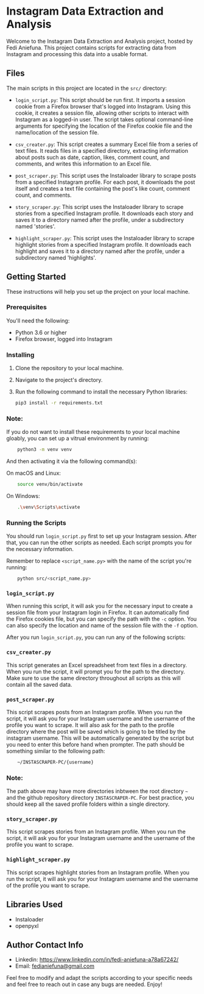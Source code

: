 # Instagram Data Extraction and Analysis

Welcome to the Instagram Data Extraction and Analysis project, hosted by Fedi Aniefuna. This project contains scripts for extracting data from Instagram and processing this data into a usable format.

## Files

The main scripts in this project are located in the `src/` directory:

- `login_script.py`: This script should be run first. It imports a session cookie from a Firefox browser that's logged into Instagram. Using this cookie, it creates a session file, allowing other scripts to interact with Instagram as a logged-in user. The script takes optional command-line arguments for specifying the location of the Firefox cookie file and the name/location of the session file.

- `csv_creater.py`: This script creates a summary Excel file from a series of text files. It reads files in a specified directory, extracting information about posts such as date, caption, likes, comment count, and comments, and writes this information to an Excel file.

- `post_scraper.py`: This script uses the Instaloader library to scrape posts from a specified Instagram profile. For each post, it downloads the post itself and creates a text file containing the post's like count, comment count, and comments.

- `story_scraper.py`: This script uses the Instaloader library to scrape stories from a specified Instagram profile. It downloads each story and saves it to a directory named after the profile, under a subdirectory named 'stories'.

- `highlight_scraper.py`: This script uses the Instaloader library to scrape highlight stories from a specified Instagram profile. It downloads each highlight and saves it to a directory named after the profile, under a subdirectory named 'highlights'.

## Getting Started

These instructions will help you set up the project on your local machine.

### Prerequisites

You'll need the following:

- Python 3.6 or higher
- Firefox browser, logged into Instagram

### Installing

1. Clone the repository to your local machine.
2. Navigate to the project's directory.
3. Run the following command to install the necessary Python libraries:

   ```bash
   pip3 install -r requirements.txt

### Note:

If you do not want to install these requirements to your local machine gloably, you can set up a vitrual environment by running:
```bash
    python3 -m venv venv
```
And then activating it via the following command(s):

On macOS and Linux:
```bash
    source venv/bin/activate
```
On Windows:
```bash
    .\venv\Scripts\activate
```







### Running the Scripts

You should run `login_script.py` first to set up your Instagram session. After that, you can run the other scripts as needed. Each script prompts you for the necessary information.


Remember to replace `<script_name.py>` with the name of the script you're running:
```bash
    python src/<script_name.py>
```
### `login_script.py`

When running this script, it will ask you for the necessary input to create a session file from your Instagram login in Firefox. It can automatically find the Firefox cookies file, but you can specify the path with the `-c` option. You can also specify the location and name of the session file with the `-f` option.

After you run `login_script.py`, you can run any of the following scripts:

### `csv_creater.py`

This script generates an Excel spreadsheet from text files in a directory. When you run the script, it will prompt you for the path to the directory. Make sure to use the same directory throughout all scripts as this will contain all the saved data.

### `post_scraper.py`

This script scrapes posts from an Instagram profile. When you run the script, it will ask you for your Instagram username and the username of the profile you want to scrape. It will also ask for the path to the profile directory where the post will be saved which is going to be titled by the instagram username. This will be automatically generated by the script but you need to enter this before hand when prompter. The path should be something similar to the following path:
```bash
    ~/INSTASCRAPER-PC/{username}
```
### Note: 
The path above may have more directories inbtween the root directory `~` and the github repository directory  `INSTASCRAPER-PC`. For best practice, you should keep all the saved profile folders within a single directory.

### `story_scraper.py`

This script scrapes stories from an Instagram profile. When you run the script, it will ask you for your Instagram username and the username of the profile you want to scrape.

### `highlight_scraper.py`

This script scrapes highlight stories from an Instagram profile. When you run the script, it will ask you for your Instagram username and the username of the profile you want to scrape.

## Libraries Used

- Instaloader
- openpyxl

## Author Contact Info 

 - Linkedin: https://www.linkedin.com/in/fedi-aniefuna-a78a67242/
 - Email: fedianiefuna@gmail.com

Feel free to modify and adapt the scripts according to your specific needs and feel free to reach out in case any bugs are needed. Enjoy!


    


